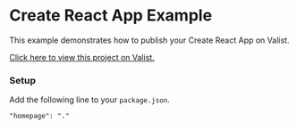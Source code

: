 # Create React App Example

This example demonstrates how to publish your Create React App on Valist.

[Click here to view this project on Valist.](https://mumbai.valist.io/nasdf/example-create-react-app)

### Setup

Add the following line to your `package.json`.

```
"homepage": "."
```
